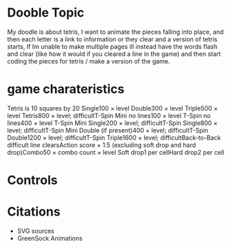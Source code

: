 # Dooble Topic

My doodle is about tetris, I want to animate the pieces falling into place, and then each letter is a link to information or they clear and a version of tetris starts, If Im unable to make multiple pages ill instead have the words flash and clear (like how it would if you cleared a line in the game) and then start coding the pieces for tetris  / make a version of the game. 


# game charateristics 

Tetris is 10 squares by 20
Single100 × level
Double300 × level
Triple500 × level
Tetris800 × level; 
difficultT-Spin Mini no lines100 × level
T-Spin no lines400 × level
T-Spin Mini Single200 × level;
 difficultT-Spin Single800 × level;
 difficultT-Spin Mini Double (if present)400 × level; 
difficultT-Spin Double1200 × level; 
difficultT-Spin Triple1600 × level; 
difficultBack-to-Back difficult line clearsAction score × 1.5 (excluding soft drop and hard drop)Combo50 × combo count × level
Soft drop1 per cellHard drop2 per cell

# Controls 



# Citations
* SVG sources
* GreenSock Animations